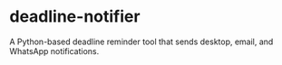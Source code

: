 # deadline-notifier
A Python-based deadline reminder tool that sends desktop, email, and WhatsApp notifications.
